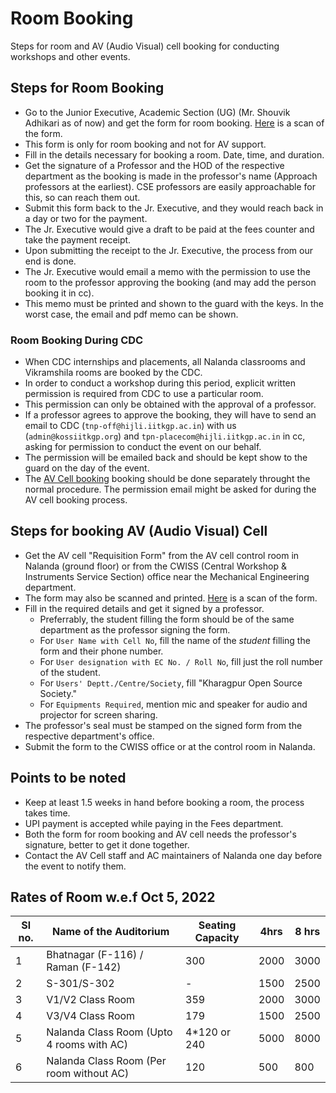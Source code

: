 # Room Booking
Steps for room and AV (Audio Visual) cell booking for conducting workshops and other events.

## Steps for Room Booking
- Go to the Junior Executive, Academic Section (UG) (Mr. Shouvik Adhikari as of now) and get the form for room booking. [Here](../assets/room-booking-form.pdf) is a scan of the form.
- This form is only for room booking and not for AV support.
- Fill in the details necessary for booking a room. Date, time, and duration.
- Get the signature of a Professor and the HOD of the respective department as the booking is made in the professor's name (Approach professors at the earliest). CSE professors are easily approachable for this, so can reach them out.
- Submit this form back to the Jr. Executive, and they would reach back in a day or two for the payment.
- The Jr. Executive would give a draft to be paid at the fees counter and take the payment receipt.
- Upon submitting the receipt to the Jr. Executive, the process from our end is done.
- The Jr. Executive would email a memo with the permission to use the room to the professor approving the booking (and may add the person booking it in cc).
- This memo must be printed and shown to the guard with the keys. In the worst case, the email and pdf memo can be shown.

### Room Booking During CDC
- When CDC internships and placements, all Nalanda classrooms and Vikramshila rooms are booked by the CDC.
- In order to conduct a workshop during this period, explicit written permission is required from CDC to use a particular room.
- This permission can only be obtained with the approval of a professor.
- If a professor agrees to approve the booking, they will have to send an email to CDC (`tnp-off@hijli.iitkgp.ac.in`) with us (`admin@kossiitkgp.org`) and `tpn-placecom@hijli.iitkgp.ac.in` in cc, asking for permission to conduct the event on our behalf.
- The permission will be emailed back and should be kept show to the guard on the day of the event.
- The [AV Cell booking](#steps-for-booking-av-audio-visual-cell) booking should be done separately throught the normal procedure. The permission email might be asked for during the AV cell booking process.

## Steps for booking AV (Audio Visual) Cell
- Get the AV cell "Requisition Form" from the AV cell control room in Nalanda (ground floor) or from the CWISS (Central Workshop & Instruments Service Section) office near the Mechanical Engineering department.
- The form may also be scanned and printed. [Here](../assets/av-cell-requisition-form.pdf) is a scan of the form.
- Fill in the required details and get it signed by a professor.
	- Preferrably, the student filling the form should be of the same department as the professor signing the form.
	- For `User Name with Cell No`, fill the name of the *student* filling the form and their phone number.
	- For `User designation with EC No. / Roll No`, fill just the roll number of the student.
	- For `Users' Deptt./Centre/Society`, fill "Kharagpur Open Source Society."
	- For `Equipments Required`, mention mic and speaker for audio and projector for screen sharing.
- The professor's seal must be stamped on the signed form from the respective department's office.
- Submit the form to the CWISS office or at the control room in Nalanda.

## Points to be noted
- Keep at least 1.5 weeks in hand before booking a room, the process takes time.
- UPI payment is accepted while paying in the Fees department.
- Both the form for room booking and AV cell needs the professor's signature, better to get it done together.
- Contact the AV Cell staff and AC maintainers of Nalanda one day before the event to notify them.

## Rates of Room w.e.f Oct 5, 2022
| Sl no. | Name of the Auditorium                   | Seating Capacity | 4hrs | 8 hrs |
| ------ | ---------------------------------------- | ---------------- | ---- | ----- |
| 1      | Bhatnagar (F-116) / Raman (F-142)        | 300              | 2000 | 3000  |
| 2      | S-301/S-302                              | -                | 1500 | 2500  |
| 3      | V1/V2 Class Room                         | 359              | 2000 | 3000  |
| 4      | V3/V4 Class Room                         | 179              | 1500 | 2500  |
| 5      | Nalanda Class Room (Upto 4 rooms with AC)| 4\*120 or 240    | 5000 | 8000  |
| 6      | Nalanda Class Room (Per room without AC) | 120              | 500  | 800   |
